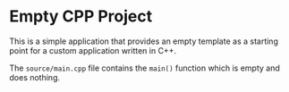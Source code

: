 # Empty CPP Project

This is a simple application that provides an empty template as a
starting point for a custom application written in C++.

The `source/main.cpp` file contains the `main()` function
which is empty and does nothing.
